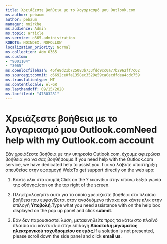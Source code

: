```yaml
---
title: Χρειάζεστε βοήθεια με το λογαριασμό μου Outlook.com
ms.author: pebaum
author: pebaum
manager: mnirkhe
ms.audience: Admin
ms.topic: article
ms.service: o365-administration
ROBOTS: NOINDEX, NOFOLLOW
localization_priority: Normal
ms.collection: Adm_O365
ms.custom:
- "9001104"
- "3065"
ms.openlocfilehash: 46fe8d21b725083b733fdd9cc0a77b2962ff7c62
ms.sourcegitcommit: c6692ce0fa1358ec3529e59ca0ecdfdea4cdc759
ms.translationtype: MT
ms.contentlocale: el-GR
ms.lasthandoff: 09/15/2020
ms.locfileid: "47803281"
---
```

# <a name="need-help-with-my-outlookcom-account"></a><span data-ttu-id="00ebb-102">Χρειάζεστε βοήθεια με το λογαριασμό μου Outlook.com</span><span class="sxs-lookup"><span data-stu-id="00ebb-102">Need help with my Outlook.com account</span></span>

<span data-ttu-id="00ebb-103">Εάν χρειάζεστε βοήθεια με την υπηρεσία Outlook.com, έχουμε αφιερώσει βοήθεια για να σας βοηθήσουμε.</span><span class="sxs-lookup"><span data-stu-id="00ebb-103">If you need help with the Outlook.com service, we have dedicated help to assist you.</span></span> <span data-ttu-id="00ebb-104">Για να λάβετε υποστήριξη απευθείας στην εφαρμογή Web:</span><span class="sxs-lookup"><span data-stu-id="00ebb-104">To get support directly on the web app:</span></span> 

1. <span data-ttu-id="00ebb-105">Κάντε κλικ στο κουμπί;</span><span class="sxs-lookup"><span data-stu-id="00ebb-105">Click on the ?</span></span> <span data-ttu-id="00ebb-106">εικονίδιο στην επάνω δεξιά γωνία της οθόνης.</span><span class="sxs-lookup"><span data-stu-id="00ebb-106">icon on the top right of the screen.</span></span> 

2. <span data-ttu-id="00ebb-107">Πληκτρολογήστε αυτό για το οποίο χρειάζεστε βοήθεια στο πλαίσιο βοήθεια που εμφανίζεται στον αναδυόμενο πίνακα και κάντε κλικ στην επιλογή **Υποβολή**.</span><span class="sxs-lookup"><span data-stu-id="00ebb-107">Type what you need assistance with on the help box displayed on the pop up panel and click **submit**.</span></span> 

3. <span data-ttu-id="00ebb-108">Εάν δεν παρουσιαστεί λύση, μετακινηθείτε προς τα κάτω στο πλαϊνό πλαίσιο και κάντε κλικ στην επιλογή **Αποστολή μηνύματος ηλεκτρονικού ταχυδρομείου σε εμάς**.</span><span class="sxs-lookup"><span data-stu-id="00ebb-108">If a solution is not presented, please scroll down the side panel and click **email us**.</span></span>
